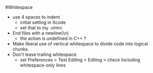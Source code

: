 #Whitespace

* use 4 spaces to indent
    * initial setting in Xcode
    * set that to my .vimrc
* End files with a newline(\\n)
    * the action is undefined in C++ ?
* Make liberal use of vertical whitespace to divide code into logical chunks.
* Don't leave trailing whitespace
    * set Preferences > Text Editing > Editing > check Including whitespace-only lines
